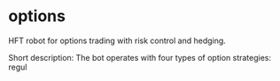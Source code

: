 # options
HFT robot for options trading with risk control and hedging.

Short description:
The bot operates with four types of option strategies: regul